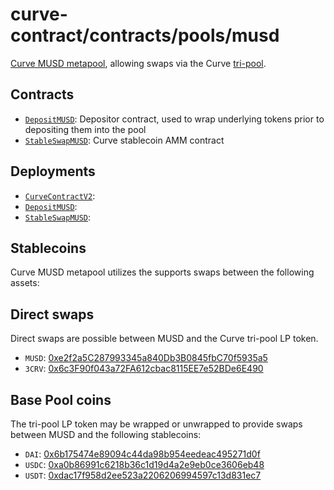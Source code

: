 # curve-contract/contracts/pools/musd

[Curve MUSD metapool](https://www.curve.fi/musd), allowing swaps via the Curve [tri-pool](../3pool).

## Contracts

* [`DepositMUSD`](DepositMUSD.vy): Depositor contract, used to wrap underlying tokens prior to depositing them into the pool
* [`StableSwapMUSD`](StableSwapMUSD.vy): Curve stablecoin AMM contract

## Deployments

* [`CurveContractV2`](../../tokens/CurveTokenV2.vy): [](https://etherscan.io/address/)
* [`DepositMUSD`](DepositMUSD.vy): [](https://etherscan.io/address/)
* [`StableSwapMUSD`](StableSwapMUSD.vy): [](https://etherscan.io/address/)

## Stablecoins

Curve MUSD metapool utilizes the supports swaps between the following assets:

## Direct swaps

Direct swaps are possible between MUSD and the Curve tri-pool LP token.

* `MUSD`: [0xe2f2a5C287993345a840Db3B0845fbC70f5935a5](https://etherscan.io/address/0x1c48f86ae57291f7686349f12601910bd8d470bb)
* `3CRV`: [0x6c3F90f043a72FA612cbac8115EE7e52BDe6E490](https://etherscan.io/address/0x6c3F90f043a72FA612cbac8115EE7e52BDe6E490)

## Base Pool coins

The tri-pool LP token may be wrapped or unwrapped to provide swaps between MUSD and the following stablecoins:

* `DAI`: [0x6b175474e89094c44da98b954eedeac495271d0f](https://etherscan.io/address/0x6b175474e89094c44da98b954eedeac495271d0f)
* `USDC`: [0xa0b86991c6218b36c1d19d4a2e9eb0ce3606eb48](https://etherscan.io/address/0xa0b86991c6218b36c1d19d4a2e9eb0ce3606eb48)
* `USDT`: [0xdac17f958d2ee523a2206206994597c13d831ec7](https://etherscan.io/address/0xdac17f958d2ee523a2206206994597c13d831ec7)
